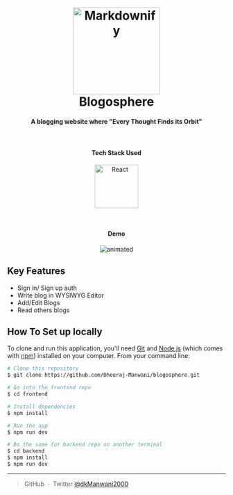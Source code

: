 <h1 align="center">
  <img src="https://res.cloudinary.com/dx2hdfv0w/image/upload/v1714762217/favicon_tl2i8a.png" alt="Markdownify" width="200">
  <br>
  Blogosphere
  <br>
</h1>

<h4 align="center">A blogging website where "Every Thought Finds its Orbit"</h4>

<br>
	<h4 align="center">Tech Stack Used</h4>
<p align="center">
	<img src="https://res.cloudinary.com/dx2hdfv0w/image/upload/v1714765928/Untitled_design-removebg-preview_3_l7htdv.png" style="height:100px;" alt="React">
</p>
<br>
	<h4 align="center">Demo</h4>
<p align="center">
	<img src="https://res.cloudinary.com/dx2hdfv0w/image/upload/v1714767030/Recording2024-05-04013328-ezgif.com-video-to-gif-converter_xeewjl.gif" alt="animated" />
</p>

## Key Features
- Sign in/ Sign up auth
- Write blog in WYSIWYG Editor
- Add/Edit Blogs
- Read others blogs


## How To Set up locally
To clone and run this application, you'll need [Git](https://git-scm.com) and [Node.js](https://nodejs.org/en/download/) (which comes with [npm](http://npmjs.com)) installed on your computer. From your command line:

```bash
# Clone this repository
$ git clone https://github.com/Dheeraj-Manwani/blogosphere.git

# Go into the frontend repo
$ cd frontend

# Install dependencies
$ npm install

# Run the app
$ npm run dev

# Do the same for backend repo on another terminal
$ cd backend
$ npm install
$ npm run dev
```



---

> GitHub [](https://github.com/amitmerchant1990) &nbsp;&middot;&nbsp;
> Twitter [@dkManwani2000](https://twitter.com/dkManwani2000)
